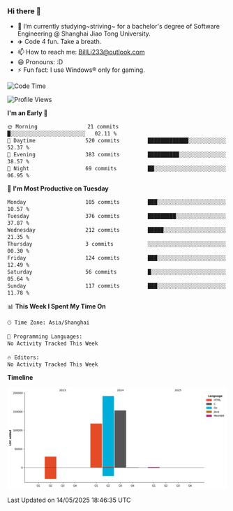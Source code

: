 ### Hi there 👋
- 🌱 I’m currently studying~striving~ for a bachelor's degree of Software Engineering @ Shanghai Jiao Tong University.
- ✈️ Code 4 fun. Take a breath.
- 📫 How to reach me: BillLi233@outlook.com
- 😄 Pronouns: :D
- ⚡ Fun fact: I use Windows® only for gaming.

<!--START_SECTION:waka-->
![Code Time](http://img.shields.io/badge/Code%20Time-429%20hrs%2022%20mins-blue)

![Profile Views](http://img.shields.io/badge/Profile%20Views-2-blue)

**I'm an Early 🐤** 

```text
🌞 Morning                21 commits          █░░░░░░░░░░░░░░░░░░░░░░░░   02.11 % 
🌆 Daytime                520 commits         █████████████░░░░░░░░░░░░   52.37 % 
🌃 Evening                383 commits         ██████████░░░░░░░░░░░░░░░   38.57 % 
🌙 Night                  69 commits          ██░░░░░░░░░░░░░░░░░░░░░░░   06.95 % 
```
📅 **I'm Most Productive on Tuesday** 

```text
Monday                   105 commits         ███░░░░░░░░░░░░░░░░░░░░░░   10.57 % 
Tuesday                  376 commits         █████████░░░░░░░░░░░░░░░░   37.87 % 
Wednesday                212 commits         █████░░░░░░░░░░░░░░░░░░░░   21.35 % 
Thursday                 3 commits           ░░░░░░░░░░░░░░░░░░░░░░░░░   00.30 % 
Friday                   124 commits         ███░░░░░░░░░░░░░░░░░░░░░░   12.49 % 
Saturday                 56 commits          █░░░░░░░░░░░░░░░░░░░░░░░░   05.64 % 
Sunday                   117 commits         ███░░░░░░░░░░░░░░░░░░░░░░   11.78 % 
```


📊 **This Week I Spent My Time On** 

```text
🕑︎ Time Zone: Asia/Shanghai

💬 Programming Languages: 
No Activity Tracked This Week

🔥 Editors: 
No Activity Tracked This Week
```

**Timeline**

![Lines of Code chart](https://raw.githubusercontent.com/GMH233/GMH233/main/assets/bar_graph.png)


 Last Updated on 14/05/2025 18:46:35 UTC
<!--END_SECTION:waka-->

<!--
**GMH233/GMH233** is a ✨ _special_ ✨ repository because its `README.md` (this file) appears on your GitHub profile.

Here are some ideas to get you started:

- 🔭 I’m currently working on ...
- 🌱 I’m currently learning ...
- 👯 I’m looking to collaborate on ...
- 🤔 I’m looking for help with ...
- 💬 Ask me about ...
- 📫 How to reach me: ...
- 😄 Pronouns: ...
- ⚡ Fun fact: ...
-->
